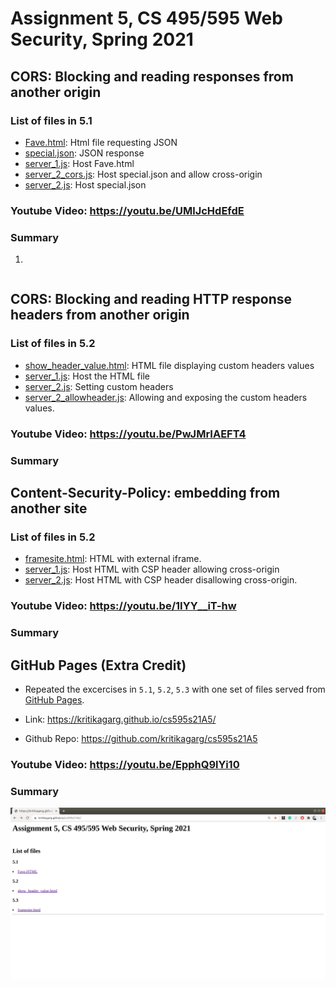 # Assignment 5, CS 495/595 Web Security, Spring 2021


## CORS: Blocking and reading responses from another origin

### List of files in 5.1
* [Fave.html](5.1/Fave.html): Html file requesting JSON
* [special.json](5.1/special.json): JSON response
* [server_1.js](5.1/server_1.js): Host Fave.html
* [server_2_cors.js](5.1/server_2_cors.js): Host special.json and allow cross-origin
* [server_2.js](5.1/server_2.js): Host special.json 

### Youtube Video: https://youtu.be/UMlJcHdEfdE

### Summary
1. 
```

```
## CORS: Blocking and reading HTTP response headers from another origin

### List of files in 5.2
* [show_header_value.html](5.2/show_header_value.html): HTML file displaying custom headers values
* [server_1.js](5.2/server_1.js): Host the HTML file
* [server_2.js](5.2/server_2.js): Setting custom headers 
* [server_2_allowheader.js](5.2/server_2_allowheader.js): Allowing and exposing the custom headers values.

### Youtube Video: https://youtu.be/PwJMrIAEFT4

### Summary

## Content-Security-Policy: embedding from another site

### List of files in 5.2
* [framesite.html](5.2/framesite.html): HTML with external iframe.
* [server_1.js](5.2/server_1.js): Host HTML with CSP header allowing cross-origin
* [server_2.js](5.2/server_2.js): Host HTML with CSP header disallowing cross-origin.

### Youtube Video: https://youtu.be/1IYY__iT-hw

### Summary


## GitHub Pages (Extra Credit)

* Repeated the excercises in ```5.1```, ```5.2```, ```5.3```  with one set of files served from [GitHub Pages](https://pages.github.com/).

* Link: https://kritikagarg.github.io/cs595s21A5/
* Github Repo: https://github.com/kritikagarg/cs595s21A5

### Youtube Video: https://youtu.be/EpphQ9lYi10

### Summary
![alt text](5.4/index.png)


